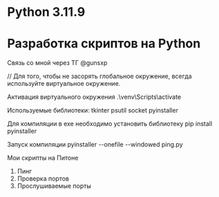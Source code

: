 # Python 3.11.9

 # Разработка скриптов на Python
 Связь со мной через ТГ @gunsxp
 
// Для того, чтобы не засорять глобальное окружение, всегда используйте виртуальное окружение.

Активация виртуального окружения
.\venv\Scripts\activate

Используемые библиотеки:
tkinter
psutil
socket
pyinstaller

Для компиляции в exe необходимо установить библиотеку
pip install pyinstaller

Запуск компиляции
pyinstaller --onefile --windowed ping.py

Мои скрипты на Питоне
1. Пинг
2. Проверка портов
3. Прослушиваемые порты
